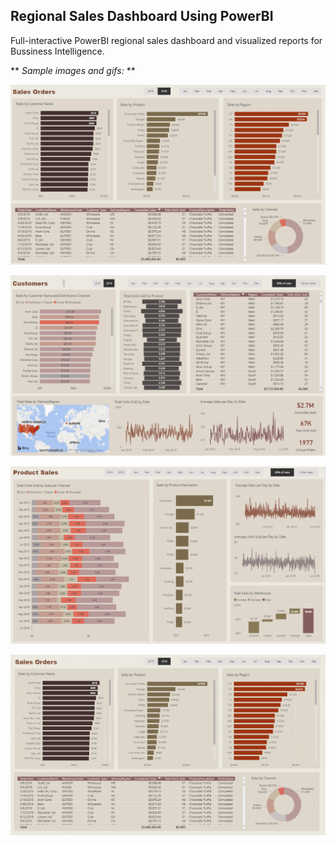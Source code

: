 ## Regional Sales Dashboard Using PowerBI

Full-interactive PowerBI regional sales dashboard and visualized reports for Bussiness Intelligence.

** *Sample images and gifs:* **

![](./img/sales_1.png)

![](./img/sales_2.png)

![](./img/sales_3.png)

![](./img/Animation-min.gif)
